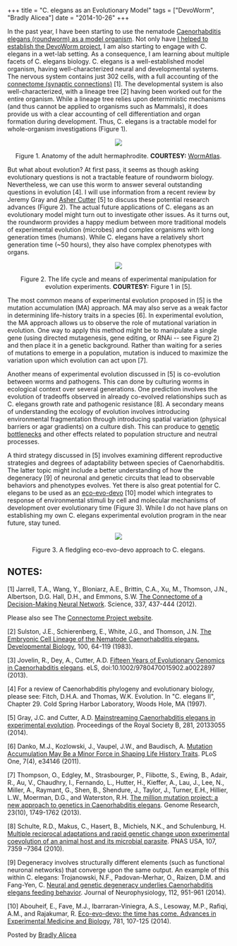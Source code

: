 +++
title =  "C. elegans as an Evolutionary Model"
tags = ["DevoWorm", "Bradly Alicea"]
date = "2014-10-26"
+++

In the past year, I have been starting to use the nematode [Caenorhabditis elegans (roundworm) as a model organism](https://www.wormatlas.org/). Not only have [I helped to establish the DevoWorm project](http://syntheticdaisies.blogspot.com/2014/06/now-announcing-devoworm-project.html), I am also starting to engage with C. elegans in a wet-lab setting. As a consequence, I am learning about multiple facets of C. elegans biology. C. elegans is a well-established model organism, having well-characterized neural and developmental systems. The nervous system contains just 302 cells, with a full accounting of the [connectome (synaptic connections)](https://en.wikipedia.org/wiki/Connectome) [1]. The developmental system is also well-characterized, with a lineage tree [2] having been worked out for the entire organism. While a lineage tree relies upon deterministic mechanisms (and thus cannot be applied to organisms such as Mammals), it does provide us with a clear accounting of cell differentiation and organ formation during development. Thus, C. elegans is a tractable model for whole-organism investigations (Figure 1).

<p align="center">
    <img src="https://1.bp.blogspot.com/-wCrqWQ-k1uA/VEyKfZ4N-GI/AAAAAAAAH_4/Qlz_c1W-dp4/s1600/introfig1.jpg"/>
</p>

<p align="center">
    Figure 1. Anatomy of the adult hermaphrodite. <b>COURTESY:</b> <a href="https://www.wormatlas.org/">WormAtlas</a>.
</p>

But what about evolution? At first pass, it seems as though asking evolutionary questions is not a tractable feature of roundworm biology. Nevertheless, we can use this worm to answer several outstanding questions in evolution [4]. I will use information from a recent review by Jeremy Gray and [Asher Cutter](http://cutter.eeb.utoronto.ca/) [5] to discuss these potential research advances (Figure 2). The actual future applications of C. elegans as an evolutionary model might turn out to investigate other issues. As it turns out, the roundworm provides a happy medium between more traditional models of experimental evolution (microbes) and complex organisms with long generation times (humans). While C. elegans have a relatively short generation time (~50 hours), they also have complex phenotypes with organs.

<p align="center">
    <img src="https://1.bp.blogspot.com/-lyMHb0YXtUg/VEx5OuHnp5I/AAAAAAAAH_o/MRtT9_oQftQ/s1600/diagram-figure-1.png"/>
</p>

<p align="center">
    Figure 2. The life cycle and means of experimental manipulation for evolution experiments. <b>COURTESY:</b> Figure 1 in [5].
</p>

The most common means of experimental evolution proposed in [5] is the mutation accumulation (MA) approach. MA may also serve as a weak factor in determining life-history traits in a species [6]. In experimental evolution, the MA approach allows us to observe the role of mutational variation in evolution. One way to apply this method might be to manipulate a single gene (using directed mutagenesis, gene editing, or RNAi -- see Figure 2) and then place it in a genetic background. Rather than waiting for a series of mutations to emerge in a population, mutation is induced to maximize the variation upon which evolution can act upon [7].

Another means of experimental evolution discussed in [5] is co-evolution between worms and pathogens. This can done by culturing worms in ecological context over several generations. One prediction involves the evolution of tradeoffs observed in already co-evolved relationships such as C. elegans growth rate and pathogenic resistance [8]. A secondary means of understanding the ecology of evolution involves introducing environmental fragmentation through introducing spatial variation (physical barriers or agar gradients) on a culture dish. This can produce to [genetic bottlenecks](https://en.wikipedia.org/wiki/Population_bottleneck) and other effects related to population structure and neutral processes.

A third strategy discussed in [5] involves examining different reproductive strategies and degrees of adaptability between species of Caenorhabditis. The latter topic might include a better understanding of how the degeneracy [9] of neuronal and genetic circuits that lead to observable behaviors and phenotypes evolves. Yet there is also great potential for C. elegans to be used as an [eco-evo-devo](http://edenrcn.com/) [10] model which integrates to response of environmental stimuli by cell and molecular mechanisms of development over evolutionary time (Figure 3). While I do not have plans on establishing my own C. elegans experimental evolution program in the near future, stay tuned.

<p align="center">
    <img src="https://2.bp.blogspot.com/-dyJmxYPTDvM/VEyQkIn1RVI/AAAAAAAAIAI/C2dzzv1n5Ug/s1600/model-eco-evo-devo.png"/>
</p>

<p align="center">
    Figure 3. A fledgling eco-evo-devo approach to C. elegans.
</p>

## NOTES:
[1] Jarrell, T.A., Wang, Y., Bloniarz, A.E., Brittin, C.A., Xu, M., Thomson, J.N., Albertson, D.G. Hall, D.H., and Emmons, S.W.   [The Connectome of a Decision-Making Neural Network](https://www.science.org/doi/10.1126/science.1221762). Science, 337, 437-444 (2012).

Please also see The [Connectome Project website](https://www.openconnectomeproject.org/#!male-c-elegans/c13v6).

[2] Sulston, J.E., Schierenberg, E., White, J.G., and Thomson, J.N.   [The Embryonic Cell Lineage of the Nematode Caenorhabditis elegans. Developmental Biology](https://www.wormatlas.org/ver1/Sulstonemblin_1983/toc.html), 100, 64-119 (1983).

[3] Jovelin, R., Dey, A., Cutter, A.D.   [Fifteen Years of Evolutionary Genomics in Caenorhabditis elegans](https://onlinelibrary.wiley.com/doi/10.1002/9780470015902.a0022897/abstract;jsessionid=9BE9C4B9D84E046F02D7C055184EFF55.f04t01). eLS, doi:10.1002/9780470015902.a0022897 (2013).

[4] For a review of Caenorhabditis phylogeny and evolutionary biology, please see: Fitch, D.H.A. and Thomas, W.K.   Evolution. In "C. elegans II", Chapter 29. Cold Spring Harbor Laboratory, Woods Hole, MA (1997).

[5] Gray, J.C. and Cutter, A.D.   [Mainstreaming Caenorhabditis elegans in experimental evolution](https://royalsocietypublishing.org/doi/full/10.1098/rspb.2013.3055). Proceedings of the Royal Society B, 281, 20133055 (2014).

[6] Danko, M.J., Kozlowski, J., Vaupel, J.W., and Baudisch, A.   [Mutation Accumulation May Be a Minor Force in Shaping Life History Traits](https://journals.plos.org/plosone/article?id=10.1371/journal.pone.0034146). PLoS One,  7(4), e34146 (2011).

[7] Thompson, O., Edgley, M., Strasbourger, P., Flibotte, S., Ewing, B., Adair, R., Au, V., Chaudhry, I., Fernando, L., Hutter, H., Kieffer, A., Lau, J., Lee, N., Miller, A., Raymant, G., Shen, B., Shendure, J., Taylor, J., Turner, E.H., Hillier, L.W., Moerman, D.G., and Waterston, R.H.   [The million mutation project: a new approach to genetics in Caenorhabditis elegans](https://pubmed.ncbi.nlm.nih.gov/23800452/). Genome Research, 23(10), 1749-1762 (2013).

[8] Schulte, R.D., Makus, C., Hasert, B., Michiels, N.K., and Schulenburg, H.   [Multiple reciprocal adaptations and rapid genetic change upon experimental coevolution of an animal host and its microbial parasite](https://www.pnas.org/doi/abs/10.1073/pnas.1003113107). PNAS USA, 107, 7359 –7364 (2010).

[9] Degeneracy involves structurally different elements (such as functional neuronal networks) that converge upon the same output. An example of this within C. elegans: Trojanowski, N.F., Padovan-Merhar, O., Raizen, D.M. and Fang-Yen, C.   [Neural and genetic degeneracy underlies Caenorhabditis elegans feeding behavior](https://journals.physiology.org/doi/full/10.1152/jn.00150.2014). Journal of Neurophysiology, 112, 951-961 (2014).

[10] Abouheif, E., Fave, M.J., Ibarraran-Viniegra, A.S., Lesoway, M.P., Rafiqi, A.M., and Rajakumar, R.   [Eco-evo-devo: the time has come. Advances in Experimental Medicine and Biology](https://pubmed.ncbi.nlm.nih.gov/24277297/), 781, 107-125 (2014).

Posted by [Bradly Alicea](https://www.linkedin.com/in/bradlyalicea/)